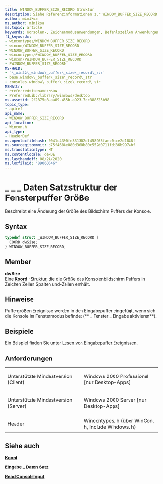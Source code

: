 ```yaml
---
title: WINDOW_BUFFER_SIZE_RECORD Struktur
description: Siehe Referenzinformationen zur WINDOW_BUFFER_SIZE_RECORD Struktur, in der eine Änderung der Größe des Konsolenbildschirm Puffers beschrieben wird.
author: miniksa
ms.author: miniksa
ms.topic: article
keywords: Konsolen-, Zeichenmodusanwendungen, Befehlszeilen Anwendungen, Terminalanwendungen, Konsolen-API
f1_keywords:
- wincontypes/WINDOW_BUFFER_SIZE_RECORD
- wincon/WINDOW_BUFFER_SIZE_RECORD
- WINDOW_BUFFER_SIZE_RECORD
- wincontypes/PWINDOW_BUFFER_SIZE_RECORD
- wincon/PWINDOW_BUFFER_SIZE_RECORD
- PWINDOW_BUFFER_SIZE_RECORD
MS-HAID:
- '\_win32\_window\_buffer\_size\_record\_str'
- base.window\_buffer\_size\_record\_str
- consoles.window\_buffer\_size\_record\_str
MSHAttr:
- PreferredSiteName:MSDN
- PreferredLib:/library/windows/desktop
ms.assetid: 2f2875e8-aa09-455b-a923-7cc388525b98
topic_type:
- apiref
api_name:
- WINDOW_BUFFER_SIZE_RECORD
api_location:
- Wincon.h
api_type:
- HeaderDef
ms.openlocfilehash: 0041c4390fe331302df458965faec0ace2d1888f
ms.sourcegitcommit: b75f4688e080d300b80c552d0711fdd86b9974bf
ms.translationtype: MT
ms.contentlocale: de-DE
ms.lasthandoff: 08/24/2020
ms.locfileid: "89060546"
---
```

# <a name="window_buffer_size_record-structure"></a>\_ \_ \_ Daten Satzstruktur der Fensterpuffer Größe


Beschreibt eine Änderung der Größe des Bildschirm Puffers der Konsole.

<a name="syntax"></a>Syntax
------

```C
typedef struct _WINDOW_BUFFER_SIZE_RECORD {
  COORD dwSize;
} WINDOW_BUFFER_SIZE_RECORD;
```

<a name="members"></a>Member
-------

**dwSize**  
Eine [**Koord**](coord-str.md) -Struktur, die die Größe des Konsolenbildschirm Puffers in Zeichen Zellen Spalten und-Zeilen enthält.

<a name="remarks"></a>Hinweise
-------

Puffergrößen Ereignisse werden in den Eingabepuffer eingefügt, wenn sich die Konsole im Fenstermodus befindet (** \_ Fenster \_ Eingabe aktivieren**).

<a name="examples"></a>Beispiele
--------

Ein Beispiel finden Sie unter [Lesen von Eingabepuffer Ereignissen](reading-input-buffer-events.md).

<a name="requirements"></a>Anforderungen
------------

<table>
<colgroup>
<col width="50%" />
<col width="50%" />
</colgroup>
<tbody>
<tr class="odd">
<td><p>Unterstützte Mindestversion (Client)</p></td>
<td><p>Windows 2000 Professional [nur Desktop-Apps]</p></td>
</tr>
<tr class="even">
<td><p>Unterstützte Mindestversion (Server)</p></td>
<td><p>Windows 2000 Server [nur Desktop-Apps]</p></td>
</tr>
<tr class="odd">
<td><p>Header</p></td>
<td>Wincontypes. h (über WinCon. h, Include Windows. h)</td>
</tr>
</tbody>
</table>

## <a name="span-idsee_alsospansee-also"></a><span id="see_also"></span>Siehe auch


[**Koord**](coord-str.md)

[**Eingabe \_ Daten Satz**](input-record-str.md)

[**Read ConsoleInput**](readconsoleinput.md)

 

 




